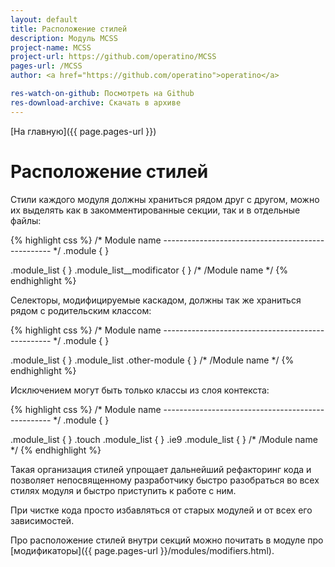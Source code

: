 ```yaml
---
layout: default
title: Расположение стилей
description: Модуль MCSS
project-name: MCSS
project-url: https://github.com/operatino/MCSS
pages-url: /MCSS
author: <a href="https://github.com/operatino">operatino</a>

res-watch-on-github: Посмотреть на Github
res-download-archive: Скачать в архиве
---
```


[На главную]({{ page.pages-url }})

# Расположение стилей
Стили каждого модуля должны храниться рядом друг с другом, можно их выделять как в закомментированные секции, так и в отдельные файлы:

{% highlight css %}
/* Module name
-------------------------------------------------- */
.module { }

.module_list { }
    .module_list__modificator { }
/* /Module name */
{% endhighlight %}

Селекторы, модифицируемые каскадом, должны так же храниться рядом с родительским классом:

{% highlight css %}
/* Module name
-------------------------------------------------- */
.module { }

.module_list { }
    .module_list .other-module { }
/* /Module name */
{% endhighlight %}

Исключением могут быть только классы из слоя контекста:

{% highlight css %}
/* Module name
-------------------------------------------------- */
.module { }

.module_list { }
    .touch .module_list { }
    .ie9 .module_list { }
/* /Module name */
{% endhighlight %}

Такая организация стилей упрощает дальнейший рефакторинг кода и позволяет непосвященному разработчику быстро разобраться во всех стилях модуля и быстро приступить к работе с ним.

При чистке кода просто избавляться от старых модулей и от всех его зависимостей.

Про расположение стилей внутри секций можно почитать в модуле про [модификаторы]({{ page.pages-url }}/modules/modifiers.html).
